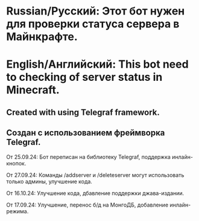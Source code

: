 # Russian/Русский: Этот бот нужен для проверки статуса сервера в Майнкрафте.

# English/Английский: This bot need to checking of server status in Minecraft.

## Created with using Telegraf framework.

## Создан с использованием фреймворка Telegraf.

От 25.09.24:
Бот переписан на библиотеку Telegraf, поддержка инлайн-кнопок.

От 27.09.24:
Команды /addserver и /deleteserver могут использовать только админы, улучшение кода.

От 16.10.24:
Улучшение кода, дбавление поддержки джава-издании.

От 17.09.24:
Улучшение, перенос б/д на МонгоДБ, добавление инлайн-режима.
